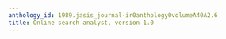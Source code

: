 ```yaml
---
anthology_id: 1989.jasis_journal-ir0anthology0volumeA40A2.6
title: Online search analyst, version 1.0
---
```

